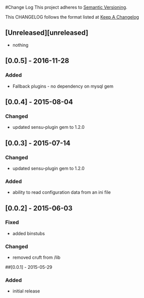 #Change Log
This project adheres to [Semantic Versioning](http://semver.org/).

This CHANGELOG follows the format listed at [Keep A Changelog](http://keepachangelog.com/)

## [Unreleased][unreleased]
- nothing

## [0.0.5] - 2016-11-28
### Added
- Fallback plugins - no dependency on mysql gem

## [0.0.4] - 2015-08-04
### Changed
- updated sensu-plugin gem to 1.2.0

## [0.0.3] - 2015-07-14
### Changed
- updated sensu-plugin gem to 1.2.0

### Added
- ability to read configuration data from an ini file

## [0.0.2] - 2015-06-03

### Fixed
- added binstubs

### Changed
- removed cruft from /lib

##[0.0.1] - 2015-05-29

### Added
- initial release
